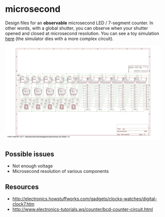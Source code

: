 # microsecond
Design files for an **observable** microsecond LED / 7-segment counter. In other words, with a global shutter, you can observe when your shutter opened and closed at microsecond resolution. You can see a toy simulation [here](https://www.tinkercad.com/things/a7C6HA2fbm5-microsecond-clock/editel) (the simulator dies with a more complex circuit).

![schematic](images/main.jpg)

## Possible issues
  - Not enough voltage
  - Microsecond resolution of various components

## Resources
  - http://electronics.howstuffworks.com/gadgets/clocks-watches/digital-clock7.htm
  - http://www.electronics-tutorials.ws/counter/bcd-counter-circuit.html
